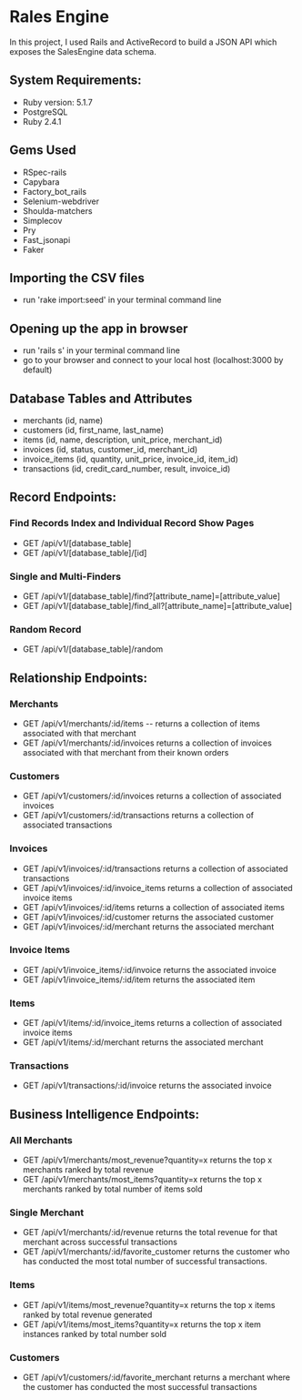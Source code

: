 # Rales Engine
In this project, I used Rails and ActiveRecord to build a JSON API which exposes the SalesEngine data schema.

## System Requirements:
* Ruby version: 5.1.7
* PostgreSQL
* Ruby 2.4.1

## Gems Used
* RSpec-rails
* Capybara
* Factory_bot_rails
* Selenium-webdriver
* Shoulda-matchers
* Simplecov
* Pry
* Fast_jsonapi
* Faker

## Importing the CSV files
- run 'rake import:seed' in your terminal command line

## Opening up the app in browser
- run 'rails s' in your terminal command line
- go to your browser and connect to your local host (localhost:3000 by default)

## Database Tables and Attributes
- merchants (id, name)
- customers (id, first_name, last_name)
- items (id, name, description, unit_price, merchant_id)
- invoices (id, status, customer_id, merchant_id)
- invoice_items (id, quantity, unit_price, invoice_id, item_id)
- transactions (id, credit_card_number, result, invoice_id)

## Record Endpoints:
### Find Records Index and Individual Record Show Pages
- GET /api/v1/[database_table]
- GET /api/v1/[database_table]/[id]
### Single and Multi-Finders
- GET /api/v1/[database_table]/find?[attribute_name]=[attribute_value]
- GET /api/v1/[database_table]/find_all?[attribute_name]=[attribute_value]
### Random Record
- GET /api/v1/[database_table]/random

## Relationship Endpoints:
### Merchants
- GET /api/v1/merchants/:id/items
-- returns a collection of items associated with that merchant
- GET /api/v1/merchants/:id/invoices returns a collection of invoices associated with that merchant from their known orders
### Customers
- GET /api/v1/customers/:id/invoices returns a collection of associated invoices
- GET /api/v1/customers/:id/transactions returns a collection of associated transactions
### Invoices
- GET /api/v1/invoices/:id/transactions returns a collection of associated transactions
- GET /api/v1/invoices/:id/invoice_items returns a collection of associated invoice items
- GET /api/v1/invoices/:id/items returns a collection of associated items
- GET /api/v1/invoices/:id/customer returns the associated customer
- GET /api/v1/invoices/:id/merchant returns the associated merchant
### Invoice Items
- GET /api/v1/invoice_items/:id/invoice returns the associated invoice
- GET /api/v1/invoice_items/:id/item returns the associated item
### Items
- GET /api/v1/items/:id/invoice_items returns a collection of associated invoice items
- GET /api/v1/items/:id/merchant returns the associated merchant
### Transactions
- GET /api/v1/transactions/:id/invoice returns the associated invoice

## Business Intelligence Endpoints:
### All Merchants
- GET /api/v1/merchants/most_revenue?quantity=x returns the top x merchants ranked by total revenue
- GET /api/v1/merchants/most_items?quantity=x returns the top x merchants ranked by total number of items sold
### Single Merchant
- GET /api/v1/merchants/:id/revenue returns the total revenue for that merchant across successful transactions
- GET /api/v1/merchants/:id/favorite_customer returns the customer who has conducted the most total number of successful transactions.
### Items
- GET /api/v1/items/most_revenue?quantity=x returns the top x items ranked by total revenue generated
- GET /api/v1/items/most_items?quantity=x returns the top x item instances ranked by total number sold
### Customers
- GET /api/v1/customers/:id/favorite_merchant returns a merchant where the customer has conducted the most successful transactions
